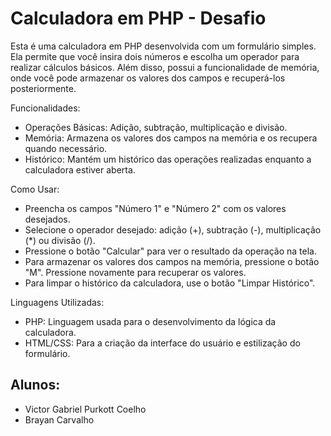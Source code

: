 # Calculadora em PHP - Desafio 
Esta é uma calculadora em PHP desenvolvida com um formulário simples. Ela permite que você insira dois números e escolha um operador para realizar cálculos básicos. Além disso, possui a funcionalidade de memória, onde você pode armazenar os valores dos campos e recuperá-los posteriormente.


Funcionalidades:
- Operações Básicas: Adição, subtração, multiplicação e divisão.
- Memória: Armazena os valores dos campos na memória e os recupera quando necessário.
- Histórico: Mantém um histórico das operações realizadas enquanto a calculadora estiver aberta.


Como Usar:
- Preencha os campos "Número 1" e "Número 2" com os valores desejados.
- Selecione o operador desejado: adição (+), subtração (-), multiplicação (*) ou divisão (/).
- Pressione o botão "Calcular" para ver o resultado da operação na tela.
- Para armazenar os valores dos campos na memória, pressione o botão "M". Pressione novamente para recuperar os valores.
- Para limpar o histórico da calculadora, use o botão "Limpar Histórico".


Linguagens Utilizadas:
- PHP: Linguagem usada para o desenvolvimento da lógica da calculadora.
- HTML/CSS: Para a criação da interface do usuário e estilização do formulário.


## Alunos:
- Victor Gabriel Purkott Coelho
- Brayan Carvalho
